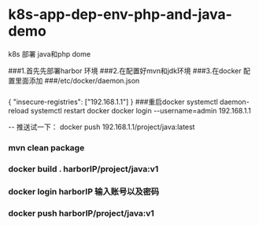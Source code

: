 # k8s-app-dep-env-php-and-java-demo

k8s 部署 java和php dome

###1.首先先部署harbor 环境
###2.在配置好mvn和jdk环境
###3.在docker 配置里面添加
###/etc/docker/daemon.json
###
{
"insecure-registries": ["192.168.1.1"]
}
###重启docker
  systemctl daemon-reload
  systemctl restart docker
  docker login --username=admin 192.168.1.1
  
 -- 推送试一下：
  docker push 192.168.1.1/project/java:latest
###
### mvn clean package
### docker build .  harborIP/project/java:v1
### docker login  harborIP 输入账号以及密码
### docker push harborIP/project/java:v1
